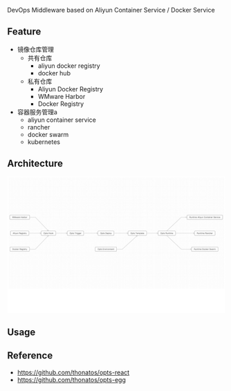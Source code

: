 DevOps Middleware based on Aliyun Container Service / Docker Service

## Feature

- 镜像仓库管理
	- 共有仓库
		- aliyun docker registry
		- docker hub
	- 私有仓库 
		- Aliyun Docker Registry
		- WMware Harbor
		- Docker Registry
- 容器服务管理a
	- aliyun container service
	- rancher
	- docker swarm
	- kubernetes

## Architecture

![](./assets/comp-relation.png)

## Usage


## Reference

- https://github.com/thonatos/opts-react
- https://github.com/thonatos/opts-egg
